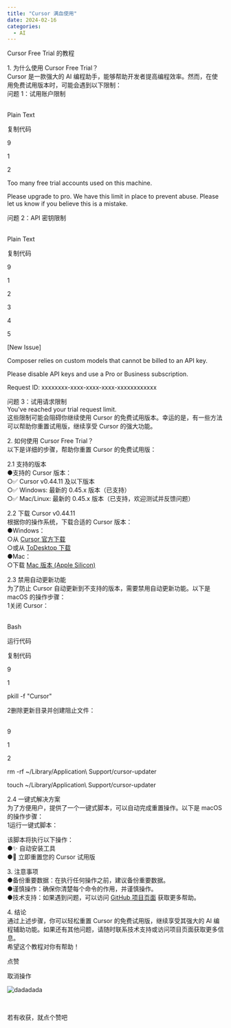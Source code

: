 ```yaml
---
title: "Cursor 满血使用"
date: 2024-02-16
categories:
  - AI
---
```






Cursor Free Trial 的教程  


1\. 为什么使用 Cursor Free Trial？  
Cursor 是一款强大的 AI 编程助手，能够帮助开发者提高编程效率。然而，在使用免费试用版本时，可能会遇到以下限制：  
问题 1：试用账户限制  
​

Plain Text

复制代码

9

1

2

Too many free trial accounts used on this machine.

Please upgrade to pro. We have this limit in place to prevent abuse. Please let us know if you believe this is a mistake.

问题 2：API 密钥限制  
​

Plain Text

复制代码

9

1

2

3

4

5

\[New Issue\]

  


Composer relies on custom models that cannot be billed to an API key.

Please disable API keys and use a Pro or Business subscription.

Request ID: xxxxxxxx-xxxx-xxxx-xxxx-xxxxxxxxxxxx

问题 3：试用请求限制  
You've reached your trial request limit.  
这些限制可能会阻碍你继续使用 Cursor 的免费试用版本。幸运的是，有一些方法可以帮助你重置试用版，继续享受 Cursor 的强大功能。  


2\. 如何使用 Cursor Free Trial？  
以下是详细的步骤，帮助你重置 Cursor 的免费试用版：  


2.1 支持的版本  
●支持的 Cursor 版本：  
○✅ Cursor v0.44.11 及以下版本  
○✅ Windows: 最新的 0.45.x 版本（已支持）  
○✅ Mac/Linux: 最新的 0.45.x 版本（已支持，欢迎测试并反馈问题）  


2.2 下载 Cursor v0.44.11  
根据你的操作系统，下载合适的 Cursor 版本：  
●Windows：  
○从 [Cursor 官方下载](https://cursor.so/)  
○或从 [ToDesktop 下载](https://todesktop.com/)  
●Mac：  
○下载 [Mac 版本 \(Apple Silicon\)](https://cursor.so/download/mac)  


2.3 禁用自动更新功能  
为了防止 Cursor 自动更新到不支持的版本，需要禁用自动更新功能。以下是 macOS 的操作步骤：  
1关闭 Cursor：  
​

Bash

运行代码

复制代码

9

1

pkill -f "Cursor"

2删除更新目录并创建阻止文件：  
​

9

1

2

rm -rf ~/Library/Application\ Support/cursor-updater

touch ~/Library/Application\ Support/cursor-updater

2.4 一键式解决方案  
为了方便用户，提供了一个一键式脚本，可以自动完成重置操作。以下是 macOS 的操作步骤：  
1运行一键式脚本：  


该脚本将执行以下操作：  
●✨ 自动安装工具  
●🔄 立即重置您的 Cursor 试用版  


3\. 注意事项  
●备份重要数据：在执行任何操作之前，建议备份重要数据。  
●谨慎操作：确保你清楚每个命令的作用，并谨慎操作。  
●技术支持：如果遇到问题，可以访问 [GitHub 项目页面](https://github.com/yuaotian/go-cursor-help) 获取更多帮助。  


4\. 结论  
通过上述步骤，你可以轻松重置 Cursor 的免费试用版，继续享受其强大的 AI 编程辅助功能。如果还有其他问题，请随时联系技术支持或访问项目页面获取更多信息。  
希望这个教程对你有帮助！  
  
  
  


点赞

取消操作

![dadadada](https://cdn.nlark.com/yuque/0/2023/jpeg/anonymous/1701409757346-49ab4e4e-2353-4eba-b033-774388dc0b25.jpeg)

  
  


​

若有收获，就点个赞吧

